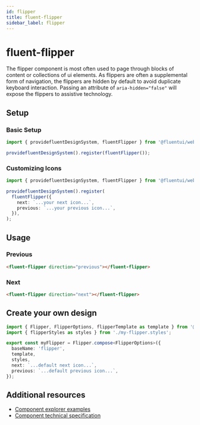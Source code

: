```yaml
---
id: flipper
title: fluent-flipper
sidebar_label: flipper
---
```


# fluent-flipper

The flipper component is most often used to page through blocks of content or collections of ui elements. As flippers are often a supplemental form of navigation, the flippers are hidden by default to avoid duplicate keyboard interaction. Passing an attribute of `aria-hidden="false"` will expose the flippers to assistive technology.

## Setup

### Basic Setup

```ts
import { providefluentDesignSystem, fluentFlipper } from '@fluentui/web-components';

providefluentDesignSystem().register(fluentFlipper());
```

### Customizing Icons

```ts
import { providefluentDesignSystem, fluentFlipper } from '@fluentui/web-components';

providefluentDesignSystem().register(
  fluentFlipper({
    next: `...your next icon...`,
    previous: `...your previous icon...`,
  }),
);
```

## Usage

### Previous

```html live
<fluent-flipper direction="previous"></fluent-flipper>
```

### Next

```html live
<fluent-flipper direction="next"></fluent-flipper>
```

## Create your own design

```ts
import { Flipper, FlipperOptions, flipperTemplate as template } from '@microsoft/fast-foundation';
import { flipperStyles as styles } from './my-flipper.styles';

export const myFlipper = Flipper.compose<FlipperOptions>({
  baseName: 'flipper',
  template,
  styles,
  next: `...default next icon...`,
  previous: `...default previous icon...`,
});
```

## Additional resources

- [Component explorer examples](https://explore.fast.design/components/fast-flipper)
- [Component technical specification](https://github.com/microsoft/fast/blob/master/packages/web-components/fast-foundation/src/flipper/flipper.spec.md)
